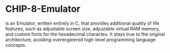  # CHIP-8-Emulator
is an Emulator, written entirely in C, that provides additional quality of life features, such as adjustable screen size, adjustable virtual RAM memory, and custom fonts for the hexadecimal charactes. It stays true to the original architecture, avoiding overengieered high-level programming language concepts.
